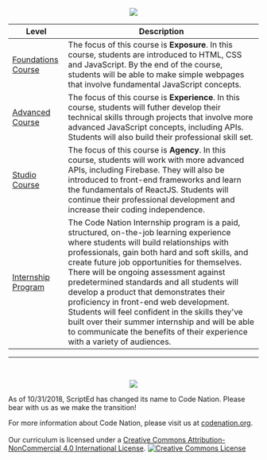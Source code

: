 <p align="center"> <img src="http://i.imgur.com/pycaDQd.jpg" ></p>

|Level|Description|
|----|----|
|[Foundations Course](foundations)| The focus of this course is **Exposure**. In this course, students are introduced to HTML, CSS and JavaScript.  By the end of the course, students will be able to make simple webpages that involve fundamental JavaScript concepts.|
|[Advanced Course](advanced)| The focus of this course is **Experience**. In this course, students will futher develop their technical skills through projects that involve more advanced JavaScript concepts, including APIs. Students will also build their professional skill set.|
|[Studio Course](studio)| The focus of this course is **Agency**. In this course, students will work with more advanced APIs, including Firebase.  They will also be introduced to front-end frameworks and learn the fundamentals of ReactJS.  Students will continue their professional development and increase their coding independence.|
|[Internship Program](studio)| The Code Nation Internship program is a paid, structured, on-the-job learning experience where students will build relationships with professionals, gain both hard and soft skills, and create future job opportunities for themselves. There will be ongoing assessment against predetermined standards and all students will develop a product that demonstrates their proficiency in front-end web development. Students will feel confident in the skills they've built over their summer internship and will be able to communicate the benefits of their experience with a variety of audiences.|
-----
<br>
<p align="center"> <img src="https://i.imgur.com/lYodTLP.png?1" ></p>
As of 10/31/2018, ScriptEd has changed its name to Code Nation.  Please bear with us as we make the transition!
  
For more information about Code Nation, please visit us at <a href="https://www.codenation.org">codenation.org</a>.
<br>
<br>
Our curriculum is licensed under a <a rel="license" href="http://creativecommons.org/licenses/by-nc/4.0/">Creative Commons Attribution-NonCommercial 4.0 International License</a>. 
<a rel="license" href="http://creativecommons.org/licenses/by-nc/4.0/"><img alt="Creative Commons License" style="border-width:0" src="https://i.creativecommons.org/l/by-nc/4.0/88x31.png" /></a>
